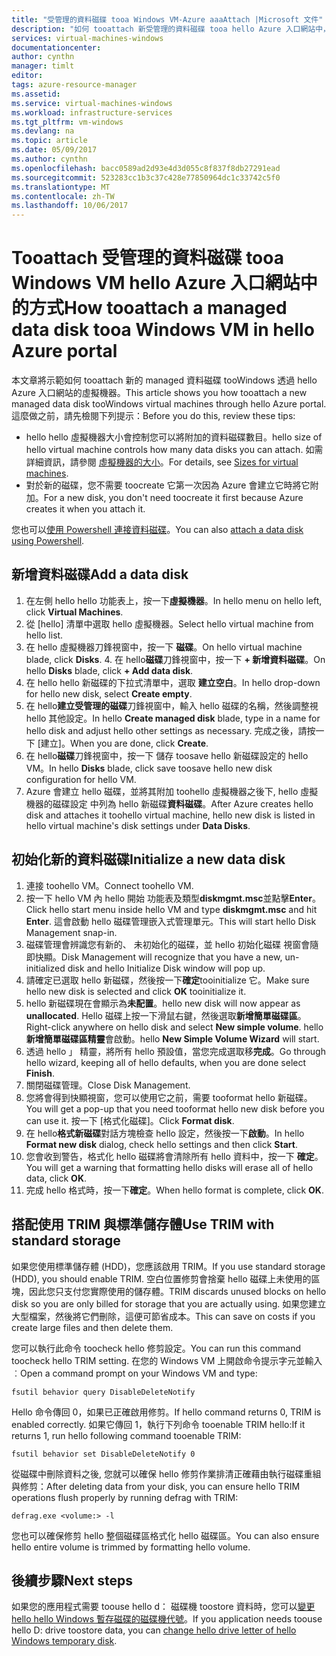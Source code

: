 ```yaml
---
title: "受管理的資料磁碟 tooa Windows VM-Azure aaaAttach |Microsoft 文件"
description: "如何 tooattach 新受管理的資料磁碟 tooa hello Azure 入口網站中，使用中的 Windows VM hello Resource Manager 部署模型。"
services: virtual-machines-windows
documentationcenter: 
author: cynthn
manager: timlt
editor: 
tags: azure-resource-manager
ms.assetid: 
ms.service: virtual-machines-windows
ms.workload: infrastructure-services
ms.tgt_pltfrm: vm-windows
ms.devlang: na
ms.topic: article
ms.date: 05/09/2017
ms.author: cynthn
ms.openlocfilehash: bacc0589ad2d93e4d3d055c8f837f8db27291ead
ms.sourcegitcommit: 523283cc1b3c37c428e77850964dc1c33742c5f0
ms.translationtype: MT
ms.contentlocale: zh-TW
ms.lasthandoff: 10/06/2017
---
```

# <a name="how-tooattach-a-managed-data-disk-tooa-windows-vm-in-hello-azure-portal"></a><span data-ttu-id="670eb-103">Tooattach 受管理的資料磁碟 tooa Windows VM hello Azure 入口網站中的方式</span><span class="sxs-lookup"><span data-stu-id="670eb-103">How tooattach a managed data disk tooa Windows VM in hello Azure portal</span></span>

<span data-ttu-id="670eb-104">本文章將示範如何 tooattach 新的 managed 資料磁碟 tooWindows 透過 hello Azure 入口網站的虛擬機器。</span><span class="sxs-lookup"><span data-stu-id="670eb-104">This article shows you how tooattach a new managed data disk tooWindows virtual machines through hello Azure portal.</span></span> <span data-ttu-id="670eb-105">這麼做之前，請先檢閱下列提示：</span><span class="sxs-lookup"><span data-stu-id="670eb-105">Before you do this, review these tips:</span></span>

* <span data-ttu-id="670eb-106">hello hello 虛擬機器大小會控制您可以將附加的資料磁碟數目。</span><span class="sxs-lookup"><span data-stu-id="670eb-106">hello size of hello virtual machine controls how many data disks you can attach.</span></span> <span data-ttu-id="670eb-107">如需詳細資訊，請參閱 [虛擬機器的大小](sizes.md)。</span><span class="sxs-lookup"><span data-stu-id="670eb-107">For details, see [Sizes for virtual machines](sizes.md).</span></span>
* <span data-ttu-id="670eb-108">對於新的磁碟，您不需要 toocreate 它第一次因為 Azure 會建立它時將它附加。</span><span class="sxs-lookup"><span data-stu-id="670eb-108">For a new disk, you don't need toocreate it first because Azure creates it when you attach it.</span></span>

<span data-ttu-id="670eb-109">您也可以[使用 Powershell 連接資料磁碟](attach-disk-ps.md)。</span><span class="sxs-lookup"><span data-stu-id="670eb-109">You can also [attach a data disk using Powershell](attach-disk-ps.md).</span></span>



## <a name="add-a-data-disk"></a><span data-ttu-id="670eb-110">新增資料磁碟</span><span class="sxs-lookup"><span data-stu-id="670eb-110">Add a data disk</span></span>
1. <span data-ttu-id="670eb-111">在左側 hello hello 功能表上，按一下**虛擬機器**。</span><span class="sxs-lookup"><span data-stu-id="670eb-111">In hello menu on hello left, click **Virtual Machines**.</span></span>
2. <span data-ttu-id="670eb-112">從 [hello] 清單中選取 hello 虛擬機器。</span><span class="sxs-lookup"><span data-stu-id="670eb-112">Select hello virtual machine from hello list.</span></span>
3. <span data-ttu-id="670eb-113">在 hello 虛擬機器刀鋒視窗中，按一下 **磁碟**。</span><span class="sxs-lookup"><span data-stu-id="670eb-113">On hello virtual machine blade, click **Disks**.</span></span>
   4. <span data-ttu-id="670eb-114">在 hello**磁碟**刀鋒視窗中，按一下  **+ 新增資料磁碟**。</span><span class="sxs-lookup"><span data-stu-id="670eb-114">On hello **Disks** blade, click **+ Add data disk**.</span></span>
5. <span data-ttu-id="670eb-115">在 hello hello 新磁碟的下拉式清單中，選取 **建立空白**。</span><span class="sxs-lookup"><span data-stu-id="670eb-115">In hello drop-down for hello new disk, select **Create empty**.</span></span>
6. <span data-ttu-id="670eb-116">在 hello**建立受管理的磁碟**刀鋒視窗中，輸入 hello 磁碟的名稱，然後調整視 hello 其他設定。</span><span class="sxs-lookup"><span data-stu-id="670eb-116">In hello **Create managed disk** blade, type in a name for hello disk and adjust hello other settings as necessary.</span></span> <span data-ttu-id="670eb-117">完成之後，請按一下 [建立]。</span><span class="sxs-lookup"><span data-stu-id="670eb-117">When you are done, click **Create**.</span></span>
7. <span data-ttu-id="670eb-118">在 hello**磁碟**刀鋒視窗中，按一下 儲存 toosave hello 新磁碟設定的 hello VM。</span><span class="sxs-lookup"><span data-stu-id="670eb-118">In hello **Disks** blade, click save toosave hello new disk configuration for hello VM.</span></span>
6. <span data-ttu-id="670eb-119">Azure 會建立 hello 磁碟，並將其附加 toohello 虛擬機器之後下, hello 虛擬機器的磁碟設定 中列為 hello 新磁碟**資料磁碟**。</span><span class="sxs-lookup"><span data-stu-id="670eb-119">After Azure creates hello disk and attaches it toohello virtual machine, hello new disk is listed in hello virtual machine's disk settings under **Data Disks**.</span></span>


## <a name="initialize-a-new-data-disk"></a><span data-ttu-id="670eb-120">初始化新的資料磁碟</span><span class="sxs-lookup"><span data-stu-id="670eb-120">Initialize a new data disk</span></span>

1. <span data-ttu-id="670eb-121">連接 toohello VM。</span><span class="sxs-lookup"><span data-stu-id="670eb-121">Connect toohello VM.</span></span>
1. <span data-ttu-id="670eb-122">按一下 hello VM 內 hello 開始 功能表及類型**diskmgmt.msc**並點擊**Enter**。</span><span class="sxs-lookup"><span data-stu-id="670eb-122">Click hello start menu inside hello VM and type **diskmgmt.msc** and hit **Enter**.</span></span> <span data-ttu-id="670eb-123">這會啟動 hello 磁碟管理嵌入式管理單元。</span><span class="sxs-lookup"><span data-stu-id="670eb-123">This will start hello Disk Management snap-in.</span></span>
2. <span data-ttu-id="670eb-124">磁碟管理會辨識您有新的、 未初始化的磁碟，並 hello 初始化磁碟 視窗會隨即快顯。</span><span class="sxs-lookup"><span data-stu-id="670eb-124">Disk Management will recognize that you have a new, un-initialized disk and hello Initialize Disk window will pop up.</span></span>
3. <span data-ttu-id="670eb-125">請確定已選取 hello 新磁碟，然後按一下**確定**tooinitialize 它。</span><span class="sxs-lookup"><span data-stu-id="670eb-125">Make sure hello new disk is selected and click **OK** tooinitialize it.</span></span>
4. <span data-ttu-id="670eb-126">hello 新磁碟現在會顯示為**未配置**。</span><span class="sxs-lookup"><span data-stu-id="670eb-126">hello new disk will now appear as **unallocated**.</span></span> <span data-ttu-id="670eb-127">Hello 磁碟上按一下滑鼠右鍵，然後選取**新增簡單磁碟區**。</span><span class="sxs-lookup"><span data-stu-id="670eb-127">Right-click anywhere on hello disk and select **New simple volume**.</span></span> <span data-ttu-id="670eb-128">hello**新增簡單磁碟區精靈**會啟動。</span><span class="sxs-lookup"><span data-stu-id="670eb-128">hello **New Simple Volume Wizard** will start.</span></span>
5. <span data-ttu-id="670eb-129">透過 hello 」 精靈，將所有 hello 預設值，當您完成選取移**完成**。</span><span class="sxs-lookup"><span data-stu-id="670eb-129">Go through hello wizard, keeping all of hello defaults, when you are done select **Finish**.</span></span>
6. <span data-ttu-id="670eb-130">關閉磁碟管理。</span><span class="sxs-lookup"><span data-stu-id="670eb-130">Close Disk Management.</span></span>
7. <span data-ttu-id="670eb-131">您將會得到快顯視窗，您可以使用它之前，需要 tooformat hello 新磁碟。</span><span class="sxs-lookup"><span data-stu-id="670eb-131">You will get a pop-up that you need tooformat hello new disk before you can use it.</span></span> <span data-ttu-id="670eb-132">按一下 [格式化磁碟]。</span><span class="sxs-lookup"><span data-stu-id="670eb-132">Click **Format disk**.</span></span>
8. <span data-ttu-id="670eb-133">在 hello**格式新磁碟**對話方塊檢查 hello 設定，然後按一下**啟動**。</span><span class="sxs-lookup"><span data-stu-id="670eb-133">In hello **Format new disk** dialog, check hello settings and then click **Start**.</span></span>
9. <span data-ttu-id="670eb-134">您會收到警告，格式化 hello 磁碟將會清除所有 hello 資料中，按一下 **確定**。</span><span class="sxs-lookup"><span data-stu-id="670eb-134">You will get a warning that formatting hello disks will erase all of hello data, click **OK**.</span></span>
10. <span data-ttu-id="670eb-135">完成 hello 格式時，按一下**確定**。</span><span class="sxs-lookup"><span data-stu-id="670eb-135">When hello format is complete, click **OK**.</span></span>

## <a name="use-trim-with-standard-storage"></a><span data-ttu-id="670eb-136">搭配使用 TRIM 與標準儲存體</span><span class="sxs-lookup"><span data-stu-id="670eb-136">Use TRIM with standard storage</span></span>

<span data-ttu-id="670eb-137">如果您使用標準儲存體 (HDD)，您應該啟用 TRIM。</span><span class="sxs-lookup"><span data-stu-id="670eb-137">If you use standard storage (HDD), you should enable TRIM.</span></span> <span data-ttu-id="670eb-138">空白位置修剪會捨棄 hello 磁碟上未使用的區塊，因此您只支付您實際使用的儲存體。</span><span class="sxs-lookup"><span data-stu-id="670eb-138">TRIM discards unused blocks on hello disk so you are only billed for storage that you are actually using.</span></span> <span data-ttu-id="670eb-139">如果您建立大型檔案，然後將它們刪除，這便可節省成本。</span><span class="sxs-lookup"><span data-stu-id="670eb-139">This can save on costs if you create large files and then delete them.</span></span> 

<span data-ttu-id="670eb-140">您可以執行此命令 toocheck hello 修剪設定。</span><span class="sxs-lookup"><span data-stu-id="670eb-140">You can run this command toocheck hello TRIM setting.</span></span> <span data-ttu-id="670eb-141">在您的 Windows VM 上開啟命令提示字元並輸入︰</span><span class="sxs-lookup"><span data-stu-id="670eb-141">Open a command prompt on your Windows VM and type:</span></span>

```
fsutil behavior query DisableDeleteNotify
```

<span data-ttu-id="670eb-142">Hello 命令傳回 0，如果已正確啟用修剪。</span><span class="sxs-lookup"><span data-stu-id="670eb-142">If hello command returns 0, TRIM is enabled correctly.</span></span> <span data-ttu-id="670eb-143">如果它傳回 1，執行下列命令 tooenable TRIM hello:</span><span class="sxs-lookup"><span data-stu-id="670eb-143">If it returns 1, run hello following command tooenable TRIM:</span></span>
```
fsutil behavior set DisableDeleteNotify 0
```

<span data-ttu-id="670eb-144">從磁碟中刪除資料之後, 您就可以確保 hello 修剪作業排清正確藉由執行磁碟重組與修剪：</span><span class="sxs-lookup"><span data-stu-id="670eb-144">After deleting data from your disk, you can ensure hello TRIM operations flush properly by running defrag with TRIM:</span></span>

```
defrag.exe <volume:> -l
```

<span data-ttu-id="670eb-145">您也可以確保修剪 hello 整個磁碟區格式化 hello 磁碟區。</span><span class="sxs-lookup"><span data-stu-id="670eb-145">You can also ensure hello entire volume is trimmed by formatting hello volume.</span></span>

## <a name="next-steps"></a><span data-ttu-id="670eb-146">後續步驟</span><span class="sxs-lookup"><span data-stu-id="670eb-146">Next steps</span></span>
<span data-ttu-id="670eb-147">如果您的應用程式需要 toouse hello d： 磁碟機 toostore 資料時，您可以[變更 hello hello Windows 暫存磁碟的磁碟機代號](change-drive-letter.md?toc=%2fazure%2fvirtual-machines%2fwindows%2fclassic%2ftoc.json)。</span><span class="sxs-lookup"><span data-stu-id="670eb-147">If you application needs toouse hello D: drive toostore data, you can [change hello drive letter of hello Windows temporary disk](change-drive-letter.md?toc=%2fazure%2fvirtual-machines%2fwindows%2fclassic%2ftoc.json).</span></span>
